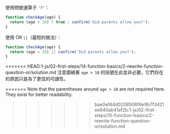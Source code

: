 使用問號運算子 `'?'`：

```js
function checkAge(age) {
  return (age > 18) ? true : confirm('Did parents allow you?');
}
```

使用 OR `||`（最短的做法）：

```js
function checkAge(age) {
  return (age > 18) || confirm('Did parents allow you?');
}
```

<<<<<<< HEAD:1-js/02-first-steps/14-function-basics/2-rewrite-function-question-or/solution.md
注意圍繞著 `age > 18` 的括號在此並非必要，它們存在的原因只是為了更佳的可讀性。

=======
Note that the parentheses around `age > 18` are not required here. They exist for better readability.
>>>>>>> bae0ef44d0208506f6e9b7f3421ee640ab41af2b:1-js/02-first-steps/15-function-basics/2-rewrite-function-question-or/solution.md
